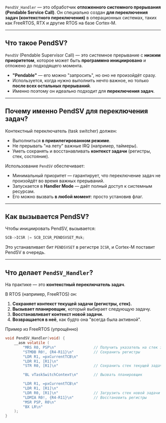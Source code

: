 `PendSV_Handler` — это обработчик **отложенного системного прерывания (Pendable Service Call)**. Он специально создан **для переключения задач (контекстного переключения)** в операционных системах, таких как FreeRTOS, RTX и другие RTOS на базе Cortex-M.

---

## Что такое PendSV?

`PendSV` (Pendable Supervisor Call) — это системное прерывание с **низким приоритетом**, которое может быть **программно инициировано** и отложено до подходящего момента.

- **"Pendable"** — его можно "запросить", но оно не произойдёт сразу.
- Используется, когда нужно выполнить нечто важное, но только **после всех остальных прерываний**.
- Именно поэтому он идеально подходит для **переключения задач**.

---

## Почему именно PendSV для переключения задач?

Контекстный переключатель (task switcher) должен:

- Выполниться **в привилегированном режиме**.
- Не прерывать "на лету" важные IRQ (например, таймеры).
- Уметь сохранять и восстанавливать **контекст задачи** (регистры, стек, состояние).

Использование `PendSV` обеспечивает:

- Минимальный приоритет — гарантирует, что переключение задач не произойдёт во время важных прерываний.  
- Запускается в **Handler Mode** — даёт полный доступ к системным ресурсам.  
- Его можно вызвать **в любой момент**: просто установив флаг.

---

## Как вызывается PendSV?

Чтобы инициировать PendSV, вызывается:

```c
SCB->ICSR |= SCB_ICSR_PENDSVSET_Msk;
```

Это устанавливает бит `PENDSVSET` в регистре `ICSR`, и Cortex-M поставит PendSV в очередь.

---

## Что делает `PendSV_Handler`?

На практике — это **контекстный переключатель задач**.

В RTOS (например, FreeRTOS) он:

1. **Сохраняет контекст текущей задачи (регистры, стек).**
2. **Вызывает планировщик**, который выбирает следующую задачу.
3. **Восстанавливает контекст новой задачи.**
4. **Возвращается в неё**, как будто она "всегда была активной".

Пример из FreeRTOS (упрощённо)
```c
void PendSV_Handler(void) {
    __asm volatile (
        "MRS R0, PSP\n"                 // Получить указатель на стек задачи
        "STMDB R0!, {R4-R11}\n"         // Сохранить регистры
        "LDR R1, =pxCurrentTCB\n"
        "LDR R1, [R1]\n"
        "STR R0, [R1]\n"                // Сохранить стек текущей задачи

        "BL vTaskSwitchContext\n"       // Вызвать планировщик

        "LDR R1, =pxCurrentTCB\n"
        "LDR R1, [R1]\n"
        "LDR R0, [R1]\n"                // Загрузить стек новой задачи
        "LDMIA R0!, {R4-R11}\n"         // Восстановить регистры
        "MSR PSP, R0\n"
        "BX LR\n"
    );
}
```